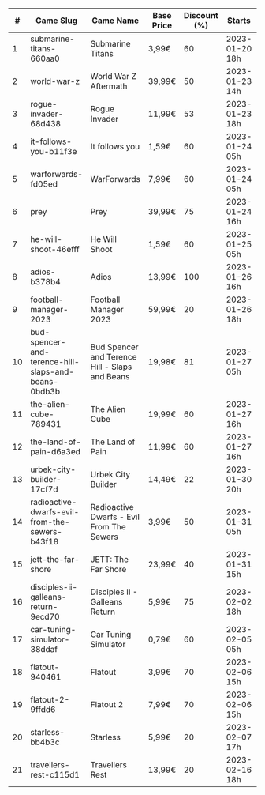 |#|Game Slug|Game Name|Base Price|Discount (%)|Starts|Ends|
|---|---|---|---|---|---|---|
|1|submarine-titans-660aa0|Submarine Titans|3,99€|60|2023-01-20 18h|2023-01-24 18h|
|2|world-war-z|World War Z Aftermath|39,99€|50|2023-01-23 14h|2023-01-30 01h|
|3|rogue-invader-68d438|Rogue Invader|11,99€|53|2023-01-23 18h|2023-02-14 18h|
|4|it-follows-you-b11f3e|It follows you|1,59€|60|2023-01-24 05h|2023-02-08 05h|
|5|warforwards-fd05ed|WarForwards|7,99€|60|2023-01-24 05h|2023-01-31 05h|
|6|prey|Prey|39,99€|75|2023-01-24 16h|2023-01-31 16h|
|7|he-will-shoot-46efff|He Will Shoot|1,59€|60|2023-01-25 05h|2023-02-08 05h|
|8|adios-b378b4|Adios|13,99€|100|2023-01-26 16h|2023-02-02 16h|
|9|football-manager-2023|Football Manager 2023|59,99€|20|2023-01-26 18h|2023-02-02 18h|
|10|bud-spencer-and-terence-hill-slaps-and-beans-0bdb3b|Bud Spencer and Terence Hill - Slaps and Beans|19,98€|81|2023-01-27 05h|2023-02-12 05h|
|11|the-alien-cube-789431|The Alien Cube|19,99€|60|2023-01-27 16h|2023-01-29 16h|
|12|the-land-of-pain-d6a3ed|The Land of Pain|11,99€|60|2023-01-27 16h|2023-01-29 16h|
|13|urbek-city-builder-17cf7d|Urbek City Builder|14,49€|22|2023-01-30 20h|2023-02-13 20h|
|14|radioactive-dwarfs-evil-from-the-sewers-b43f18|Radioactive Dwarfs - Evil From The Sewers|3,99€|50|2023-01-31 05h|2023-02-07 05h|
|15|jett-the-far-shore|JETT: The Far Shore|23,99€|40|2023-01-31 15h|2023-02-14 15h|
|16|disciples-ii-galleans-return-9ecd70|Disciples II - Galleans Return|5,99€|75|2023-02-02 18h|2023-02-16 18h|
|17|car-tuning-simulator-38ddaf|Car Tuning Simulator|0,79€|60|2023-02-05 05h|2023-02-24 05h|
|18|flatout-940461|Flatout|3,99€|70|2023-02-06 15h|2023-02-20 15h|
|19|flatout-2-9ffdd6|Flatout 2|7,99€|70|2023-02-06 15h|2023-02-20 15h|
|20|starless-bb4b3c|Starless|5,99€|20|2023-02-07 17h|2023-02-14 17h|
|21|travellers-rest-c115d1|Travellers Rest|13,99€|20|2023-02-16 18h|2023-02-27 18h|
